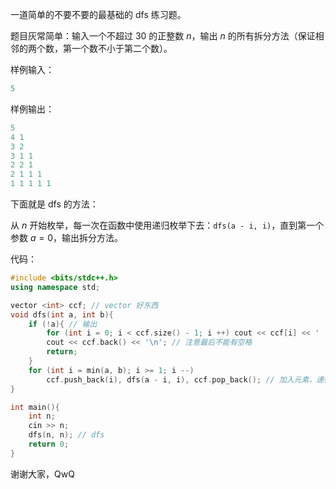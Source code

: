 一道简单的不要不要的最基础的 $\text{dfs}$ 练习题。

题目灰常简单：输入一个不超过 $30$ 的正整数 $n$，输出 $n$ 的所有拆分方法（保证相邻的两个数，第一个数不小于第二个数）。

样例输入：

```cpp
5
```

样例输出：

```cpp
5
4 1
3 2
3 1 1
2 2 1
2 1 1 1
1 1 1 1 1
```

下面就是 $\text{dfs}$ 的方法：

从 $n$ 开始枚举，每一次在函数中使用递归枚举下去：`dfs(a - i, i)`，直到第一个参数 $a = 0$，输出拆分方法。 

代码：

```cpp
#include <bits/stdc++.h>
using namespace std;

vector <int> ccf; // vector 好东西
void dfs(int a, int b){
    if (!a){ // 输出
        for (int i = 0; i < ccf.size() - 1; i ++) cout << ccf[i] << ' ';
        cout << ccf.back() << '\n'; // 注意最后不能有空格
        return;
    }
    for (int i = min(a, b); i >= 1; i --)
        ccf.push_back(i), dfs(a - i, i), ccf.pop_back(); // 加入元素，递归，删除元素，经典dfs模板
}

int main(){
    int n;
    cin >> n;
    dfs(n, n); // dfs
    return 0;
}
```

谢谢大家，QwQ